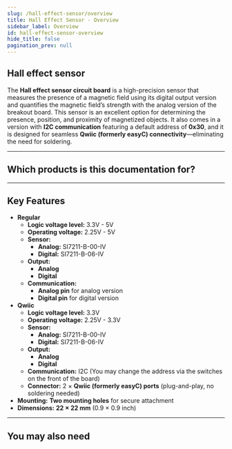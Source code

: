 ```yaml
---
slug: /hall-effect-sensor/overview
title: Hall Effect Sensor - Overview
sidebar_label: Overview
id: hall-effect-sensor-overview
hide_title: false
pagination_prev: null
---
```


## Hall effect sensor

The **Hall effect sensor circuit board** is a high-precision sensor that measures the presence of a magnetic field using its digital output version and quantifies the magnetic field’s strength with the analog version of the breakout board. This sensor is an excellent option for determining the presence, position, and proximity of magnetized objects. It also comes in a version with **I2C communication** featuring a default address of **0x30**, and it is designed for seamless **Qwiic (formerly easyC) connectivity**—eliminating the need for soldering.


<CenteredImage src="/img/hall-effect-sensor/hall-effect-sensor_onboard_digital.jpg" alt="Hall effect sensor board" caption="Hall effect sensor board"/>

---

## Which products is this documentation for?

<QuickLink 
  title="Hall effect sensor breakout with analog output " 
  description="333079"
  url="https://soldered.com/product/hall-effect-sensor-breakout-with-analog-output/"
  image="/img/hall-effect-sensor/333079.jpg" 
/>
<QuickLink 
  title="Hall effect sensor breakout with digital output " 
  description="333080"
  url="https://soldered.com/product/hall-effect-sensor-breakout-with-digital-output/"
  image="/img/hall-effect-sensor/333080.jpg" 
/>
<QuickLink 
  title="Hall effect sensor breakout with digital output & easyC " 
  description="333081"
  url="https://soldered.com/product/hall-effect-sensor-breakout-with-digital-output-easyc/"
  image="/img/hall-effect-sensor/333081.jpg" 
/>
<QuickLink 
  title="Hall effect sensor breakout with analog output & easyC " 
  description="333082"
  url="https://soldered.com/product/hall-effect-sensor-breakout-with-digital-output-easyc/"
  image="/img/hall-effect-sensor/333082.jpg" 
/>

---

## Key Features
- **Regular**
  - **Logic voltage level:** 3.3V - 5V
  - **Operating voltage:** 2.25V - 5V
  - **Sensor:**
    - **Analog:** SI7211-B-00-IV
    - **Digital:** SI7211-B-06-IV
  - **Output:** 
    - **Analog**
    - **Digital**
  - **Communication:** 
    - **Analog pin** for analog version
    - **Digital pin** for digital version 
- **Qwiic**
  - **Logic voltage level:** 3.3V
  - **Operating voltage:** 2.25V - 3.3V
  - **Sensor:** 
    - **Analog:** SI7211-B-00-IV
    - **Digital:** SI7211-B-06-IV
  - **Output:** 
    - **Analog**
    - **Digital**
  - **Communication:** I2C (You may change the address via the switches on the front of the board) 
  - **Connector:** 2 × **Qwiic (formerly easyC) ports** (plug-and-play, no soldering needed)
- **Mounting:** **Two mounting holes** for secure attachment  
- **Dimensions:** **22 × 22 mm** (0.9 × 0.9 inch)

---

## You may also need
<QuickLink 
  title="Qwiic cable" 
  description="Qwiic (formerly easyC) compatible cables with connectors on both ends, available in various lengths."
  url="https://soldered.com/product/easyc-cable/"
  image="/img/333311.webp" 
/>  